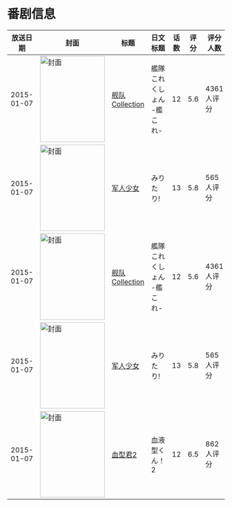 # 番剧信息

|放送日期|封面|标题|日文标题|话数|评分|评分人数|
|---|---|---|---|---|---|---|
|2015-01-07|<img src="https://lain.bgm.tv/pic/cover/c/36/81/84386_2KHHI.jpg" alt="封面" style="width:150px;height:200px;object-fit:cover;">|[舰队Collection](https://bangumi.tv/subject/84386)|艦隊これくしょん -艦これ-|12|5.6|4361人评分|
|2015-01-07|<img src="https://lain.bgm.tv/pic/cover/c/25/f6/109356_8BQ45.jpg" alt="封面" style="width:150px;height:200px;object-fit:cover;">|[军人少女](https://bangumi.tv/subject/109356)|みりたり!|13|5.8|565人评分|
|2015-01-07|<img src="https://lain.bgm.tv/pic/cover/c/36/81/84386_2KHHI.jpg" alt="封面" style="width:150px;height:200px;object-fit:cover;">|[舰队Collection](https://bangumi.tv/subject/84386)|艦隊これくしょん -艦これ-|12|5.6|4361人评分|
|2015-01-07|<img src="https://lain.bgm.tv/pic/cover/c/25/f6/109356_8BQ45.jpg" alt="封面" style="width:150px;height:200px;object-fit:cover;">|[军人少女](https://bangumi.tv/subject/109356)|みりたり!|13|5.8|565人评分|
|2015-01-07|<img src="https://lain.bgm.tv/pic/cover/c/c6/65/116651_queSJ.jpg" alt="封面" style="width:150px;height:200px;object-fit:cover;">|[血型君2](https://bangumi.tv/subject/116651)|血液型くん！2|12|6.5|862人评分|
